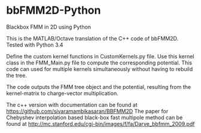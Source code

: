 # bbFMM2D-Python
Blackbox FMM in 2D using Python

This is the MATLAB/Octave translation of the C++ code of bbFMM2D. Tested with Python 3.4

Define the custom kernel functions in CustomKernels.py file.
Use this kernel class in the FMM_Main.py file to compute the corresponding potential.
This code can used for multiple kernels simultaneously without having to rebuild the tree.

The code outputs the FMM tree object and the potential, resulting from the kernel-matrix to charge-vector multiplication.

The c++ version with documentation can be found at https://github.com/sivaramambikasaran/BBFMM2D
The paper for Chebyshev interpolation based black-box fast multipole method can be found at http://mc.stanford.edu/cgi-bin/images/f/fa/Darve_bbfmm_2009.pdf
